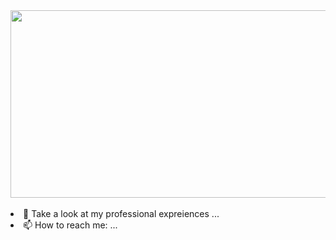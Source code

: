 <div justify="center">
  <img width="600px" height="300px" src="https://i.pinimg.com/originals/cc/8c/41/cc8c41abe304e1f7b30323bc0cd6d3e7.jpg"/>
</div>
</br




- 💬 Take a look at my professional expreiences ...
- 📫 How to reach me: ...

